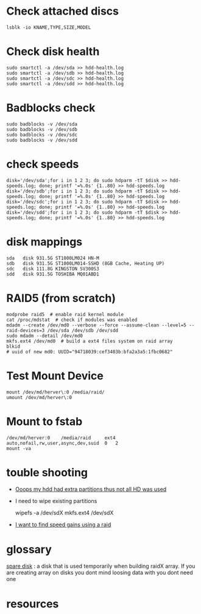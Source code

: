 
# Check attached discs

    lsblk -io KNAME,TYPE,SIZE,MODEL


# Check disk health

    sudo smartctl -a /dev/sda >> hdd-health.log
    sudo smartctl -a /dev/sdb >> hdd-health.log
    sudo smartctl -a /dev/sdc >> hdd-health.log
    sudo smartctl -a /dev/sdd >> hdd-health.log


# Badblocks check

    sudo badblocks -v /dev/sda
    sudo badblocks -v /dev/sdb
    sudo badblocks -v /dev/sdc
    sudo badblocks -v /dev/sdd


# check speeds

    disk='/dev/sda';for i in 1 2 3; do sudo hdparm -tT $disk >> hdd-speeds.log; done; printf '=%.0s' {1..80} >> hdd-speeds.log
    disk='/dev/sdb';for i in 1 2 3; do sudo hdparm -tT $disk >> hdd-speeds.log; done; printf '=%.0s' {1..80} >> hdd-speeds.log
    disk='/dev/sdc';for i in 1 2 3; do sudo hdparm -tT $disk >> hdd-speeds.log; done; printf '=%.0s' {1..80} >> hdd-speeds.log
    disk='/dev/sdd';for i in 1 2 3; do sudo hdparm -tT $disk >> hdd-speeds.log; done; printf '=%.0s' {1..80} >> hdd-speeds.log
    

# disk mappings

  
    sda   disk 931.5G ST1000LM024 HN-M
    sdb   disk 931.5G ST1000LM014-SSHD (8GB Cache, Heating UP)
    sdc   disk 111.8G KINGSTON SV300S3
    sdd   disk 931.5G TOSHIBA MQ01ABD1


# RAID5 (from scratch)

    modprobe raid5  # enable raid kernel module
    cat /proc/mdstat  # check if modules was enabled
    mdadm --create /dev/md0 --verbose --force --assume-clean --level=5 --raid-devices=3 /dev/sda /dev/sdb /dev/sdd
    sudo mdadm --detail /dev/md0
    mkfs.ext4 /dev/md0  # build a ext4 files system on raid array
    blkid
    # uuid of new md0: UUID="94718039:cef3403b:bfa2a3a5:1fbc0682"
   

# Test Mount Device

    mount /dev/md/herver\:0 /media/raid/
    umount /dev/md/herver\:0


# Mount to fstab

    /dev/md/herver:0	/media/raid 	ext4 	auto,nofail,rw,user,async,dev,suid	0	2 
    mount -va


    
# touble shooting

- [Ooops my hdd had extra partitions thus not all HD was used][6]
- I need to wipe existing partitions

    wipefs -a /dev/sdX
    mkfs.ext4 /dev/sdX

- [I want to find speed gains using a raid][7]


# glossary

[spare disk][3]
:  a disk that is used temporarily when building raidX array. If you are
creating array on disks you dont mind loosing data with you dont need one



# resources

[1]: https://superuser.com/questions/171195/how-to-check-the-health-of-a-hard-drive
[2]: https://www.cyberciti.biz/tips/how-fast-is-linux-sata-hard-disk.html
[3]: https://serverfault.com/questions/43575/how-to-create-a-software-raid5-array-without-a-spare#43581
[4]: https://marc.info/?l=linux-raid&m=112044009718483&w=2
[5]: https://raid.wiki.kernel.org/index.php/RAID_setup#Options_for_mke2fs "archived: http://archive.is/P7sfg"
[6]: https://ubuntuforums.org/showthread.php?t=884556 "archived: http://archive.is/wMBWw"
[7]: http://www.raid-calculator.com/Default.aspx
